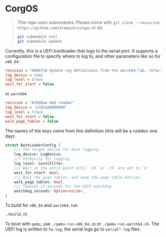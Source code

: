 # CorgOS

> This repo uses submodules. Please clone with
> `git clone --recusrive https://github.com/kromych/corgos`
> or do
>
> ```sh
> git submodule init
> git submodule update
> ```

Currently, this is a UEFI bootloader that logs to the serial port. It supports a configuration file
to specify where to log to, and other parameters like so for `x86_64`:

```ini
revision = "088bf38 Update reg definitions from the aarch64-lab, refactor"
log_device = com2
log_level = trace
wait_for_start = false
```

or `aarch64`:

```ini
revision = "87b08ae Add readme"
log_device = "pl011@9000000"
log_level = trace
wait_for_start = false
walk_page_tables = false
```

The names of the keys come from this definition (this will be a rustdoc one day):

```rust
struct BootLoaderConfig {
    /// The target device for boot logging.
    log_device: LogDevice,
    /// Verbosity for logging
    log_level: LevelFilter,
    /// Wait at the entry point until `x9` or `r9` are set to `0`.
    wait_for_start: bool,
    /// Walk the page tables, and dump the page table entries.
    walk_page_tables: bool,
    /// TImeout in seconds for the UEFI watchdog.
    watchdog_seconds: Option<usize>,
}
```

To build for `x86_64` and `aarch64`, run

```sh
./build.sh
```

To boot with `qemu`, use `./qemu-run-x86_64.sh` or `./qemu-run-aarch64.sh`. The UEFI log
is written to `fw.log`, the serial logs go to `serial*.log` files.
